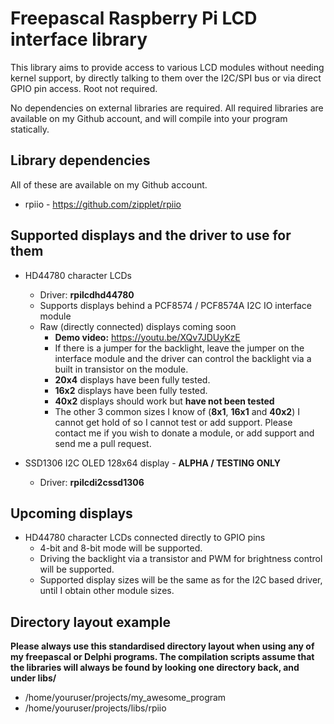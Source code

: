 # Freepascal Raspberry Pi LCD interface library

This library aims to provide access to various LCD modules without needing kernel support, by directly talking to them over the I2C/SPI bus or via direct GPIO pin access. Root not required.

No dependencies on external libraries are required. All required libraries are available on my Github account, and will compile into your program statically.

## Library dependencies

All of these are available on my Github account.

* rpiio - https://github.com/zipplet/rpiio

## Supported displays and the driver to use for them

* HD44780 character LCDs
  * Driver:  __rpilcdhd44780__
  * Supports displays behind a PCF8574 / PCF8574A I2C IO interface module
  * Raw (directly connected) displays coming soon
    * __Demo video:__ https://youtu.be/XQv7JDUyKzE
    * If there is a jumper for the backlight, leave the jumper on the interface module and the driver can control the backlight via a built in transistor on the module.
    * __20x4__ displays have been fully tested.
    * __16x2__ displays have been fully tested.
    * __40x2__ displays should work but __have not been tested__
    * The other 3 common sizes I know of (__8x1__, __16x1__ and __40x2__) I cannot get hold of so I cannot test or add support. Please contact me if you wish to donate a module, or add support and send me a pull request.

* SSD1306 I2C OLED 128x64 display - __ALPHA / TESTING ONLY__
  * Driver: __rpilcdi2cssd1306__

## Upcoming displays

* HD44780 character LCDs connected directly to GPIO pins
  * 4-bit and 8-bit mode will be supported.
  * Driving the backlight via a transistor and PWM for brightness control will be supported.
  * Supported display sizes will be the same as for the I2C based driver, until I obtain other module sizes.

## Directory layout example

**Please always use this standardised directory layout when using any of my freepascal or Delphi programs. The compilation scripts assume that the libraries will always be found by looking one directory back, and under libs/<name>**

* /home/youruser/projects/my_awesome_program
* /home/youruser/projects/libs/rpiio

